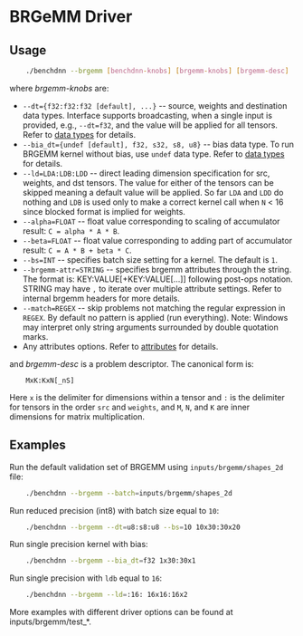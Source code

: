 # BRGeMM Driver

## Usage
``` sh
    ./benchdnn --brgemm [benchdnn-knobs] [brgemm-knobs] [brgemm-desc] ...
```

where *brgemm-knobs* are:

 - `--dt={f32:f32:f32 [default], ...}` -- source, weights and destination data
            types. Interface supports broadcasting, when a single input is
            provided, e.g., `--dt=f32`, and the value will be applied for all
            tensors. Refer to [data types](knobs_dt.md) for details.
 - `--bia_dt={undef [default], f32, s32, s8, u8}` -- bias data type.
            To run BRGEMM kernel without bias, use `undef` data type.
            Refer to [data types](knobs_dt.md) for details.
 - `--ld=LDA:LDB:LDD` -- direct leading dimension specification for src,
            weights, and dst tensors. The value for either of the tensors can be
            skipped meaning a default value will be applied.
            So far `LDA` and `LDD` do nothing and `LDB` is used only to make a
            correct kernel call when `N` < 16 since blocked format is implied
            for weights.
 - `--alpha=FLOAT` -- float value corresponding to scaling of accumulator
            result: `C = alpha * A * B`.
 - `--beta=FLOAT` -- float value corresponding to adding part of accumulator
            result: `C = A * B + beta * C`.
 - `--bs=INT` -- specifies batch size setting for a kernel. The default is `1`.
 - `--brgemm-attr=STRING` -- specifies brgemm attributes through the string.
            The format is: KEY:VALUE[+KEY:VALUE[...]] following post-ops
            notation. STRING may have `,` to iterate over multiple attribute
            settings. Refer to internal brgemm headers for more details.
 - `--match=REGEX` -- skip problems not matching the regular expression in
            `REGEX`. By default no pattern is applied (run everything).
            Note: Windows may interpret only string arguments surrounded by
            double quotation marks.
 - Any attributes options. Refer to [attributes](knobs_attr.md) for details.

and *brgemm-desc* is a problem descriptor. The canonical form is:
```
    MxK:KxN[_nS]
```
Here `x` is the delimiter for dimensions within a tensor and `:` is the
delimiter for tensors in the order `src` and `weights`, and `M`, `N`, and `K`
are inner dimensions for matrix multiplication.

## Examples

Run the default validation set of BRGEMM using `inputs/brgemm/shapes_2d`
file:
``` sh
    ./benchdnn --brgemm --batch=inputs/brgemm/shapes_2d
```

Run reduced precision (int8) with batch size equal to `10`:
``` sh
    ./benchdnn --brgemm --dt=u8:s8:u8 --bs=10 10x30:30x20
```

Run single precision kernel with bias:
``` sh
    ./benchdnn --brgemm --bia_dt=f32 1x30:30x1
```

Run single precision with `ldb` equal to `16`:
``` sh
    ./benchdnn --brgemm --ld=:16: 16x16:16x2
```

More examples with different driver options can be found at
inputs/brgemm/test_\*.

